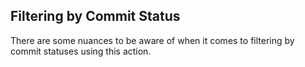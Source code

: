 ## Filtering by Commit Status 

There are some nuances to be aware of when it comes to filtering by commit statuses using this action.